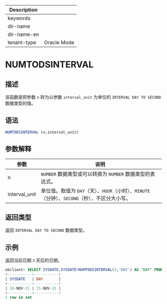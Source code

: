 | Description   |                 |
|---------------|-----------------|
| keywords      |                 |
| dir-name      |                 |
| dir-name-en   |                 |
| tenant-type   | Oracle Mode     |

# NUMTODSINTERVAL

## 描述

该函数是把参数 `n` 转为以参数 `interval_unit` 为单位的 `INTERVAL DAY TO SECOND` 数据类型的值。

## 语法

```sql
NUMTODSINTERVAL (n,interval_unit)
```

## 参数解释

|      参数       |                              说明                              |
|---------------|--------------------------------------------------------------|
| n             | `NUMBER` 数据类型或可以转换为 `NUMBER` 数据类型的表达式。                       |
| interval_unit | 单位值。取值为 `DAY`（天）、`HOUR`（小时）、`MINUTE`（分钟）、`SECOND`（秒），不区分大小写。 |

## 返回类型

返回 `INTERVAL DAY TO SECOND` 数据类型。

## 示例

返回当前日期 `3` 天后的日期。

```sql
obclient> SELECT SYSDATE,SYSDATE+NUMTODSINTERVAL(3,'DAY') AS "DAY" FROM DUAL;
+-----------+-----------+
| SYSDATE   | DAY       |
+-----------+-----------+
| 18-NOV-21 | 21-NOV-21 |
+-----------+-----------+
1 row in set
```

